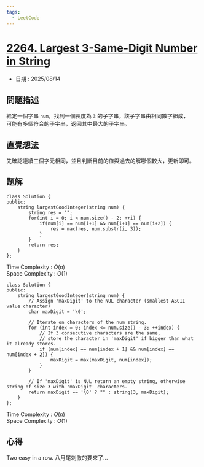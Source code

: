 ```yaml
---
tags:
  - LeetCode
---
```


# [2264. Largest 3-Same-Digit Number in String](https://leetcode.com/problems/largest-3-same-digit-number-in-string/description/)  

+ 日期 : 2025/08/14  

## 問題描述  

給定一個字串 `num`，找到一個長度為 `3` 的子字串，該子字串由相同數字組成，  
可能有多個符合的子字串，返回其中最大的子字串。  

## 直覺想法  

先確認連續三個字元相同，並且判斷目前的值與過去的解哪個較大，更新即可。  

## 題解  

```cpp=
class Solution {
public:
    string largestGoodInteger(string num) {
        string res = "";
        for(int i = 0; i < num.size() - 2; ++i) {
            if(num[i] == num[i+1] && num[i+1] == num[i+2]) {
                res = max(res, num.substr(i, 3));
            }
        }
        return res;
    }
};
```

Time Complexity : $O(n)$  
Space Complexity : $O(1)$  

```cpp=
class Solution {
public:
    string largestGoodInteger(string num) {
        // Assign 'maxDigit' to the NUL character (smallest ASCII value character)
        char maxDigit = '\0';

        // Iterate on characters of the num string.
        for (int index = 0; index <= num.size() - 3; ++index) {
            // If 3 consecutive characters are the same,
            // store the character in 'maxDigit' if bigger than what it already stores.
            if (num[index] == num[index + 1] && num[index] == num[index + 2]) {
                maxDigit = max(maxDigit, num[index]);
            }
        }

        // If 'maxDigit' is NUL return an empty string, otherwise string of size 3 with 'maxDigit' characters.
        return maxDigit == '\0' ? "" : string(3, maxDigit);
    }
};
```

Time Complexity : $O(n)$  
Space Complexity : $O(1)$  

## 心得  

Two easy in a row. 八月尾刺激的要來了...  
